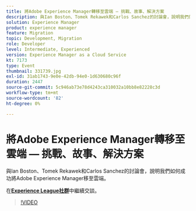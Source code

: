 ```yaml
---
title: 將Adobe Experience Manager轉移至雲端 — 挑戰、故事、解決方案
description: 與Ian Boston、Tomek Rekawek和Carlos Sanchez的討論會，說明我們如何成功將Adobe Experience Manager移至雲端。 此工作階段屬於Adobe Developers Live內容事件的一部分。
solution: Experience Manager
product: experience manager
feature: Migration
topic: Development, Migration
role: Developer
level: Intermediate, Experienced
version: Experience Manager as a Cloud Service
kt: 7173
type: Event
thumbnail: 331739.jpg
exl-id: 31ab1743-9e0e-42db-94e0-1d630680c96f
duration: 2447
source-git-commit: 5c946ab73e78d4243ca310032a10bb8e82228c3d
workflow-type: tm+mt
source-wordcount: '82'
ht-degree: 0%

---
```


# 將Adobe Experience Manager轉移至雲端 — 挑戰、故事、解決方案

與Ian Boston、Tomek Rekawek和Carlos Sanchez的討論會，說明我們如何成功將Adobe Experience Manager移至雲端。

在&#x200B;**[Experience League社群](https://adobe.ly/36Yd3v6)**&#x200B;中繼續交談。

>[!VIDEO](https://video.tv.adobe.com/v/331739/?quality=12&learn=on&hidetitle=true)
